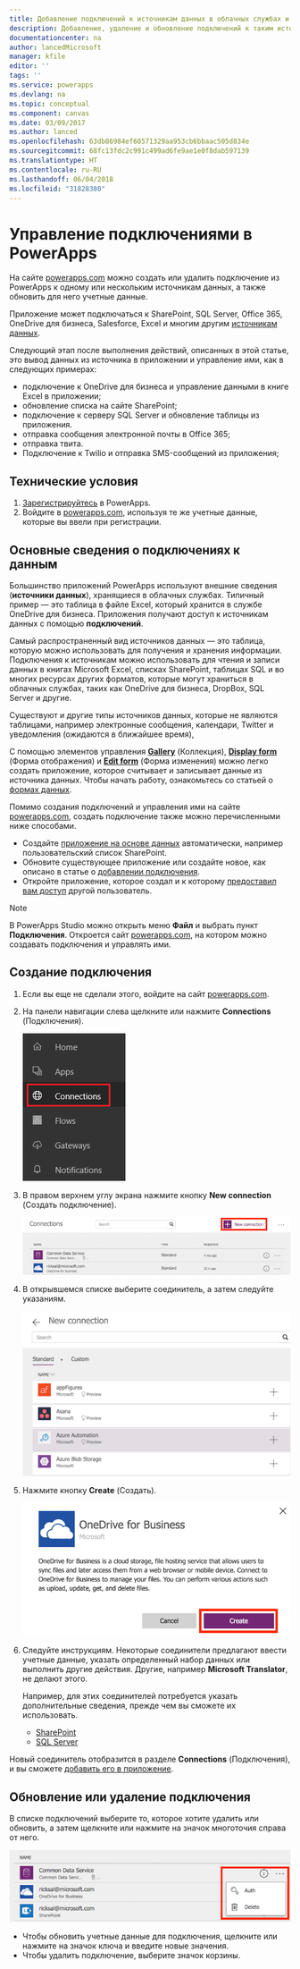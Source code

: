 ```yaml
---
title: Добавление подключений к источникам данных в облачных службах и управление ими | Документация Майкрософт
description: Добавление, удаление и обновление подключений к таким источникам данных, как SharePoint, SQL Server, OneDrive для бизнеса, Salesforce и Office 365
documentationcenter: na
author: lancedMicrosoft
manager: kfile
editor: ''
tags: ''
ms.service: powerapps
ms.devlang: na
ms.topic: conceptual
ms.component: canvas
ms.date: 03/09/2017
ms.author: lanced
ms.openlocfilehash: 63db86984ef68571329aa953cb6bbaac505d834e
ms.sourcegitcommit: 68fc13fdc2c991c499ad6fe9ae1e0f8dab597139
ms.translationtype: HT
ms.contentlocale: ru-RU
ms.lasthandoff: 06/04/2018
ms.locfileid: "31828380"
---
```

# <a name="manage-your-connections-in-powerapps"></a>Управление подключениями в PowerApps
На сайте [powerapps.com](https://web.powerapps.com) можно создать или удалить подключение из PowerApps к одному или нескольким источникам данных, а также обновить для него учетные данные.

Приложение может подключаться к SharePoint, SQL Server, Office 365, OneDrive для бизнеса, Salesforce, Excel и многим другим [источникам данных](connections-list.md).

Следующий этап после выполнения действий, описанных в этой статье, это вывод данных из источника в приложении и управление ими, как в следующих примерах:

* подключение к OneDrive для бизнеса и управление данными в книге Excel в приложении;
* обновление списка на сайте SharePoint;
* подключение к серверу SQL Server и обновление таблицы из приложения.
* отправка сообщения электронной почты в Office 365;
* отправка твита.
* Подключение к Twilio и отправка SMS-сообщений из приложения;

## <a name="prerequisites"></a>Технические условия
1. [Зарегистрируйтесь](../signup-for-powerapps.md) в PowerApps.
2. Войдите в [powerapps.com](https://web.powerapps.com), используя те же учетные данные, которые вы ввели при регистрации.

## <a name="background-on-data-connections"></a>Основные сведения о подключениях к данным
Большинство приложений PowerApps используют внешние сведения (**источники данных**), хранящиеся в облачных службах. Типичный пример — это таблица в файле Excel, который хранится в службе OneDrive для бизнеса. Приложения получают доступ к источникам данных с помощью **подключений**.

Самый распространенный вид источников данных — это таблица, которую можно использовать для получения и хранения информации. Подключения к источникам можно использовать для чтения и записи данных в книгах Microsoft Excel, списках SharePoint, таблицах SQL и во многих ресурсах других форматов, которые могут храниться в облачных службах, таких как OneDrive для бизнеса, DropBox, SQL Server и другие.

Существуют и другие типы источников данных, которые не являются таблицами, например электронные сообщения, календари, Twitter и уведомления (ожидаются в ближайшее время),

С помощью элементов управления **[Gallery](controls/control-gallery.md)** (Коллекция), **[Display form](controls/control-form-detail.md)** (Форма отображения) и **[Edit form](controls/control-form-detail.md)** (Форма изменения) можно легко создать приложение, которое считывает и записывает данные из источника данных. Чтобы начать работу, ознакомьтесь со статьей о [формах данных](working-with-forms.md).

Помимо создания подключений и управления ими на сайте [powerapps.com](https://web.powerapps.com), создать подключение также можно перечисленными ниже способами.

* Создайте [приложение на основе данных](app-from-sharepoint.md) автоматически, например пользовательский список SharePoint.
* Обновите существующее приложение или создайте новое, как описано в статье о [добавлении подключения](add-data-connection.md).
* Откройте приложение, которое создал и к которому [предоставил вам доступ](share-app.md) другой пользователь.

> [!NOTE]
> В PowerApps Studio можно открыть меню **Файл** и выбрать пункт **Подключения**. Откроется сайт [powerapps.com](https://web.powerapps.com), на котором можно создавать подключения и управлять ими.

## <a name="create-a-new-connection"></a>Создание подключения
1. Если вы еще не сделали этого, войдите на сайт [powerapps.com](https://web.powerapps.com).
2. На панели навигации слева щелкните или нажмите **Connections** (Подключения).
   
    ![Управление подключениями](./media/add-manage-connections/open-connections.png)
3. В правом верхнем углу экрана нажмите кнопку **New connection** (Создать подключение).
   
    ![Добавление подключений](./media/add-manage-connections/add-connection.png)
4. В открывшемся списке выберите соединитель, а затем следуйте указаниям.
   
   ![Добавление подключений](./media/add-manage-connections/choose-connection.png)
5. Нажмите кнопку **Create** (Создать).
   
   ![Добавление подключений](./media/add-manage-connections/create-connection.png)
6. Следуйте инструкциям. Некоторые соединители предлагают ввести учетные данные, указать определенный набор данных или выполнить другие действия. Другие, например **Microsoft Translator**, не делают этого.
   
   Например, для этих соединителей потребуется указать дополнительные сведения, прежде чем вы сможете их использовать.
   
   * [SharePoint](connections/connection-sharepoint-online.md)
   * [SQL Server](connections/connection-azure-sqldatabase.md)

Новый соединитель отобразится в разделе **Connections** (Подключения), и вы сможете [добавить его в приложение](add-data-connection.md).

## <a name="update-or-delete-a-connection"></a>Обновление или удаление подключения
В списке подключений выберите то, которое хотите удалить или обновить, а затем щелкните или нажмите на значок многоточия справа от него.

![Обновление подключения](./media/add-manage-connections/auth-or-delete.png)

* Чтобы обновить учетные данные для подключения, щелкните или нажмите на значок ключа и введите новые значения.
* Чтобы удалить подключение, выберите значок корзины.


